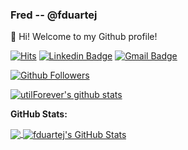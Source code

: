 ### Fred -- @fduartej

👋 Hi! Welcome to my Github profile!

[![Hits](https://hits.seeyoufarm.com/api/count/incr/badge.svg?url=https%3A%2F%2Fgithub.com%2Ffduartej)](https://github.com/fduartej)
[![Linkedin Badge](https://img.shields.io/badge/-LinkedIn-blue?style=flat-square&logo=Linkedin&logoColor=white&link=https://www.linkedin.com/in/fduartej/)](https://www.linkedin.com/in/fduartej/)
[![Gmail Badge](https://img.shields.io/badge/-Gmail-d14836?style=flat-square&logo=Gmail&logoColor=white&link=mailto:fduartej@gmail.com)](mailto:fduartej@gmail.com)

[![Github Followers](https://img.shields.io/github/followers/fduartej?color=06d6a0&label=Github%20Followers&style=for-the-badge)](https://github.com/fduartej?tab=followers)

[![utilForever's github stats](https://github-readme-stats.vercel.app/api?username=fduartej&show_icons=true&hide_border=true)](https://github.com/fduartej)

**GitHub Stats:**  

<a href="https://github.com/joanlopez/joanlopez">
  <img align="center" src="https://github-readme-stats.vercel.app/api/top-langs/?username=fduartej&hide=html,css,objective-c&title_color=ffffff&text_color=c9cacc&icon_color=2bbc8a&bg_color=1d1f21" />
</a>
<a href="https://github.com/joanlopez/joanlopez">
  <img align="center" src="https://github-readme-stats.vercel.app/api?username=fduartej&show_icons=true&line_height=27&count_private=true&title_color=ffffff&text_color=c9cacc&icon_color=2bbc8a&bg_color=1d1f21" alt="fduartej's GitHub Stats" />
</a>
